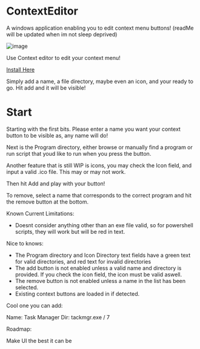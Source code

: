 # ContextEditor
A windows application enabling you to edit context menu buttons! (readMe will be updated when im not sleep deprived)

![image](https://github.com/UGEcko/ContextEditor/assets/38820051/d27bfe6f-b5f1-4d93-a4c5-f046b8953b66)



Use Context editor to edit your context menu!

[Install Here](github.com/UGEcko/ContextEditor/releases)

Simply add a name, a file directory, maybe even an icon, and your ready to go. Hit add and it will be visible!


# Start

Starting with the first bits. Please enter a name you want your context button to be visible as, any name will do!

Next is the Program directory, either browse or manually find a program or run script that youd like to run when you press the button.

Another feature that is still WIP is icons, you may check the Icon field, and input a valid .ico file. This may or may not work.

Then hit Add and play with your button! 

To remove, select a name that corresponds to the correct program and hit the remove button at the bottom.

Known Current Limitations:

* Doesnt consider anything other than an exe file valid, so for powershell scripts, they will work but will be red in text.


Nice to knows:

* The Program directory and Icon Directory text fields have a green text for valid directories, and red text for invalid directories
* The add button is not enabled unless a valid name and directory is provided. If you check the icon field, the icon must be valid aswell.
* The remove button is not enabled unless a name in the list has been selected.
* Existing context buttons are loaded in if detected.


Cool one you can add:

Name: Task Manager
Dir: tackmgr.exe / 7 

Roadmap:

Make UI the best it can be


